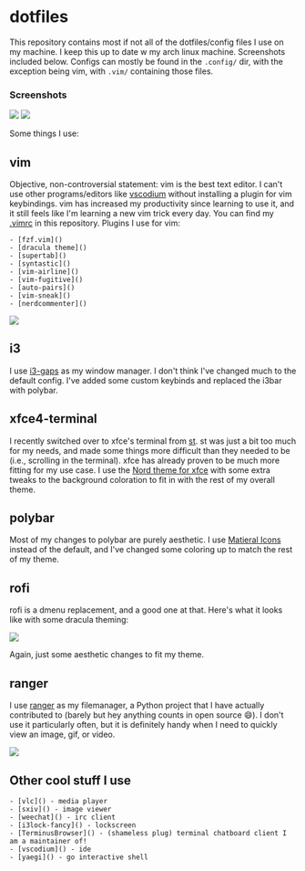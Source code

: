 # dotfiles

This repository contains most if not all of the dotfiles/config files I use on my machine. I keep this up to date w my arch linux machine. Screenshots included below. Configs can mostly be found in the `.config/` dir, with the exception being vim, with `.vim/` containing those files.


### Screenshots

![](./dotfile_screenshots/empty.png)
![](./dotfile_screenshots/sc1.png)

Some things I use:

## vim

Objective, non-controversial statement: vim is the best text editor. I can't use other programs/editors like [vscodium]() without installing a plugin for vim keybindings. vim has increased my productivity since learning to use it, and it still feels like I'm learning a new vim trick every day. You can find my [.vimrc]() in this repository. Plugins I use for vim:

	- [fzf.vim]()
	- [dracula theme]()
	- [supertab]()
	- [syntastic]()
	- [vim-airline]()
	- [vim-fugitive]()
	- [auto-pairs]()
	- [vim-sneak]()
	- [nerdcommenter]()

![](./dotfile_screenshots/vim.png)

## i3

I use [i3-gaps]() as my window manager. I don't think I've changed much to the default config. I've added some custom keybinds and replaced the i3bar with polybar.

## xfce4-terminal

I recently switched over to xfce's terminal from [st](). st was just a bit too much for my needs, and made some things more difficult than they needed to be (i.e., scrolling in the terminal). xfce has already proven to be much more fitting for my use case. I use the [Nord theme for xfce]() with some extra tweaks to the background coloration to fit in with the rest of my overall theme.

## polybar

Most of my changes to polybar are purely aesthetic. I use [Matieral Icons]() instead of the default, and I've changed some coloring up to match the rest of my theme.

## rofi

rofi is a dmenu replacement, and a good one at that. Here's what it looks like with some dracula theming:

![](./dotfile_screenshots/rofi.png)


Again, just some aesthetic changes to fit my theme.

## ranger

I use [ranger]() as my filemanager, a Python project that I have actually contributed to (barely but hey anything counts in open source :smile:). I don't use it particularly often, but it is definitely handy when I need to quickly view an image, gif, or video.

![](./dotfile_screenshots/ranger.png)

## Other cool stuff I use

	- [vlc]() - media player
	- [sxiv]() - image viewer
	- [weechat]() - irc client
	- [i3lock-fancy]() - lockscreen
	- [TerminusBrowser]() - (shameless plug) terminal chatboard client I am a maintainer of!
	- [vscodium]() - ide
	- [yaegi]() - go interactive shell
